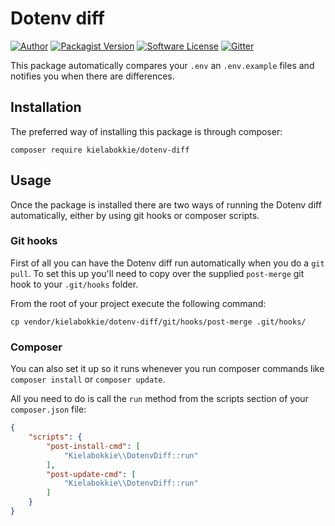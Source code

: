 # Dotenv diff

[![Author](http://img.shields.io/badge/by-@kielabokkie-lightgrey.svg?style=flat-square)](https://twitter.com/kielabokkie)
[![Packagist Version](https://img.shields.io/packagist/v/kielabokkie/dotenv-diff.svg?style=flat-square)](https://packagist.org/packages/pixelfusion/blueman)
[![Software License](https://img.shields.io/badge/license-MIT-brightgreen.svg?style=flat-square)](LICENSE.md)
[![Gitter](https://img.shields.io/badge/gitter-join%20chat-2DCD76.svg?style=flat-square)](https://gitter.im/kielabokkie/dotenv-diff)

This package automatically compares your `.env` an `.env.example` files and notifies you when there are differences.

## Installation

The preferred way of installing this package is through composer:

```
composer require kielabokkie/dotenv-diff
```

## Usage

Once the package is installed there are two ways of running the Dotenv diff automatically, either by using git hooks or composer scripts.

### Git hooks

First of all you can have the Dotenv diff run automatically when you do a `git pull`. To set this up you'll need to copy over the supplied `post-merge` git hook to your `.git/hooks` folder.

From the root of your project execute the following command:

```
cp vendor/kielabokkie/dotenv-diff/git/hooks/post-merge .git/hooks/
```

### Composer

You can also set it up so it runs whenever you run composer commands like `composer install` or `composer update`.

All you need to do is call the `run` method from the scripts section of your `composer.json` file:

```json
{
    "scripts": {
        "post-install-cmd": [
            "Kielabokkie\\DotenvDiff::run"
        ],
        "post-update-cmd": [
            "Kielabokkie\\DotenvDiff::run"
        ]
    }
}
```
